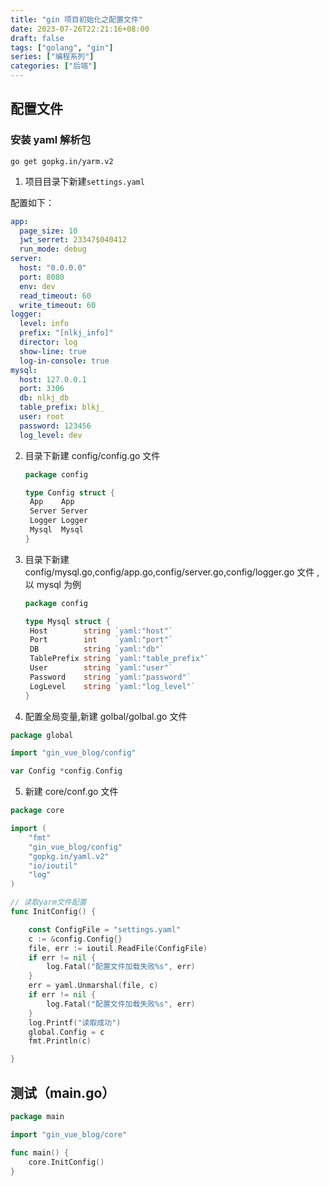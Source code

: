 ```yaml
---
title: "gin 项目初始化之配置文件"
date: 2023-07-26T22:21:16+08:00
draft: false
tags: ["golang", "gin"]
series: ["编程系列"]
categories: ["后端"]
---
```


## 配置文件

### 安装 yaml 解析包

```shell
go get gopkg.in/yarm.v2
```

1. 项目目录下新建`settings.yaml`

配置如下：

```yml
app:
  page_size: 10
  jwt_serret: 23347$040412
  run_mode: debug
server:
  host: "0.0.0.0"
  port: 8080
  env: dev
  read_timeout: 60
  write_timeout: 60
logger:
  level: info
  prefix: "[nlkj_info]"
  director: log
  show-line: true
  log-in-console: true
mysql:
  host: 127.0.0.1
  port: 3306
  db: nlkj_db
  table_prefix: blkj_
  user: root
  password: 123456
  log_level: dev
```

2. 目录下新建 config/config.go 文件

   ```go
   package config

   type Config struct {
   	App    App
   	Server Server
   	Logger Logger
   	Mysql  Mysql
   }
   ```

3. 目录下新建 config/mysql.go,config/app.go,config/server.go,config/logger.go 文件 ,以 mysql 为例

   ```go
   package config

   type Mysql struct {
   	Host        string `yaml:"host"`
   	Port        int    `yaml:"port"`
   	DB          string `yaml:"db"`
   	TablePrefix string `yaml:"table_prefix"`
   	User        string `yaml:"user"`
   	Password    string `yaml:"password"`
   	LogLevel    string `yaml:"log_level"`
   }
   ```

4. 配置全局变量,新建 golbal/golbal.go 文件

```go
package global

import "gin_vue_blog/config"

var Config *config.Config
```

5. 新建 core/conf.go 文件

```go
package core

import (
	"fmt"
	"gin_vue_blog/config"
	"gopkg.in/yaml.v2"
	"io/ioutil"
	"log"
)

// 读取yarm文件配置
func InitConfig() {

	const ConfigFile = "settings.yaml"
	c := &config.Config{}
	file, err := ioutil.ReadFile(ConfigFile)
	if err != nil {
		log.Fatal("配置文件加载失败%s", err)
	}
	err = yaml.Unmarshal(file, c)
	if err != nil {
		log.Fatal("配置文件加载失败%s", err)
	}
	log.Printf("读取成功")
	global.Config = c
	fmt.Println(c)

}

```

## 测试（main.go）

```go
package main

import "gin_vue_blog/core"

func main() {
	core.InitConfig()
}

```
